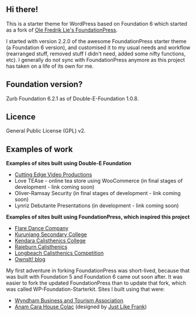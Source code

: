 ## Hi there!

<p>This is a starter theme for WordPress based on Foundation 6 which started as a fork of <a href="https://github.com/olefredrik">Ole Fredrik Lie's FoundationPress</a>.</p>

<p>I started with version 2.2.0 of the awesome FoundationPress starter theme (a Foundation 6 version), and customised it to my usual needs and workflow (rearranged stuff, removed stuff I didn't need, added some nifty functions, etc). I generally do not sync with FoundationPress anymore as this project has taken on a life of its own for me.</p>

## Foundation version?

<p>Zurb Foundation 6.2.1 as of Double-E-Foundation 1.0.8.</p>

## Licence

<p>General Public License (GPL) v2</a>.</p>

## Examples of work

<p><strong>Examples of sites built using Double-E Foundation</strong></p>

<ul>
	<li><a href="http://www.cuttingedgevideo.com.au">Cutting Edge Video Productions</a></li>
	<li>Love TEAse - online tea store using WooCommerce (in final stages of development - link coming soon)</li>
	<li>Oliver-Ramsay Security (in final stages of development - link coming soon)</li>
	<li>Lynriz Debutante Presentations (in development - link coming soon)</li>
</ul>

<p><strong>Examples of sites built using FoundationPress, which inspired this project</strong></p>

<ul>
	<li><a href="http://www.flaredancecompany.com">Flare Dance Company</a></li>
	<li><a href="http://www.kurunjangsc.vic.edu.au">Kurunjang Secondary College</a></li>
	<li><a href="http://www.kendaracalisthenics.com.au">Kendara Calisthenics College</a></li>
	<li><a href="http://www.raieburncalisthenics.com.au">Raieburn Calisthenics</a></li>
	<li><a href="http://www.longbeachcalcomp.com.au">Longbeach Calisthenics Competition</a></li>
	<li><a href="http://www.ownsit.com.au">OwnsIt! blog</a></li>
</ul>

<p>My first adventure in forking FoundationPress was short-lived, because that was built with Foundation 5 and Foundation 6 came out soon after. It was easier to fork the updated FoundationPress than to update that fork, which was called WP-Foundation-Starterkit. Sites I built using that were:</p>

<ul>
	<li><a href="http://www.wyndhambusinessandtourism.org.au">Wyndham Business and Tourism Association</a></li>
	<li><a href="http://anamcarahousecolac.org.au/">Anam Cara House Colac</a> (designed by <a href="http://www.justlikefrank.com.au">Just Like Frank</a>)</li>
</ul>